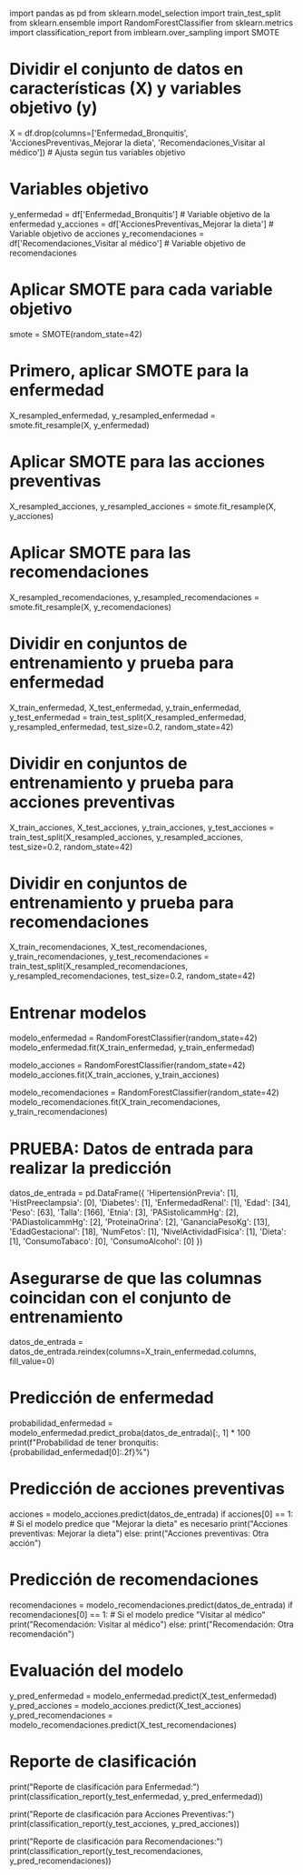 import pandas as pd
from sklearn.model_selection import train_test_split
from sklearn.ensemble import RandomForestClassifier
from sklearn.metrics import classification_report
from imblearn.over_sampling import SMOTE

# Dividir el conjunto de datos en características (X) y variables objetivo (y)
X = df.drop(columns=['Enfermedad_Bronquitis',
                     'AccionesPreventivas_Mejorar la dieta',
                     'Recomendaciones_Visitar al médico'])  # Ajusta según tus variables objetivo

# Variables objetivo
y_enfermedad = df['Enfermedad_Bronquitis']  # Variable objetivo de la enfermedad
y_acciones = df['AccionesPreventivas_Mejorar la dieta']  # Variable objetivo de acciones
y_recomendaciones = df['Recomendaciones_Visitar al médico']  # Variable objetivo de recomendaciones

# Aplicar SMOTE para cada variable objetivo
smote = SMOTE(random_state=42)

# Primero, aplicar SMOTE para la enfermedad
X_resampled_enfermedad, y_resampled_enfermedad = smote.fit_resample(X, y_enfermedad)

# Aplicar SMOTE para las acciones preventivas
X_resampled_acciones, y_resampled_acciones = smote.fit_resample(X, y_acciones)

# Aplicar SMOTE para las recomendaciones
X_resampled_recomendaciones, y_resampled_recomendaciones = smote.fit_resample(X, y_recomendaciones)

# Dividir en conjuntos de entrenamiento y prueba para enfermedad
X_train_enfermedad, X_test_enfermedad, y_train_enfermedad, y_test_enfermedad = train_test_split(X_resampled_enfermedad, y_resampled_enfermedad, test_size=0.2, random_state=42)

# Dividir en conjuntos de entrenamiento y prueba para acciones preventivas
X_train_acciones, X_test_acciones, y_train_acciones, y_test_acciones = train_test_split(X_resampled_acciones, y_resampled_acciones, test_size=0.2, random_state=42)

# Dividir en conjuntos de entrenamiento y prueba para recomendaciones
X_train_recomendaciones, X_test_recomendaciones, y_train_recomendaciones, y_test_recomendaciones = train_test_split(X_resampled_recomendaciones, y_resampled_recomendaciones, test_size=0.2, random_state=42)

# Entrenar modelos
modelo_enfermedad = RandomForestClassifier(random_state=42)
modelo_enfermedad.fit(X_train_enfermedad, y_train_enfermedad)

modelo_acciones = RandomForestClassifier(random_state=42)
modelo_acciones.fit(X_train_acciones, y_train_acciones)

modelo_recomendaciones = RandomForestClassifier(random_state=42)
modelo_recomendaciones.fit(X_train_recomendaciones, y_train_recomendaciones)

# PRUEBA: Datos de entrada para realizar la predicción
datos_de_entrada = pd.DataFrame({
    'HipertensiónPrevia': [1],
    'HistPreeclampsia': [0],
    'Diabetes': [1],
    'EnfermedadRenal': [1],
    'Edad': [34],
    'Peso': [63],
    'Talla': [166],
    'Etnia': [3],
    'PASistolicammHg': [2],
    'PADiastolicammHg': [2],
    'ProteinaOrina': [2],
    'GananciaPesoKg': [13],
    'EdadGestacional': [18],
    'NumFetos': [1],
    'NivelActividadFisica': [1],
    'Dieta': [1],
    'ConsumoTabaco': [0],
    'ConsumoAlcohol': [0]
})

# Asegurarse de que las columnas coincidan con el conjunto de entrenamiento
datos_de_entrada = datos_de_entrada.reindex(columns=X_train_enfermedad.columns, fill_value=0)

# Predicción de enfermedad
probabilidad_enfermedad = modelo_enfermedad.predict_proba(datos_de_entrada)[:, 1] * 100
print(f"Probabilidad de tener bronquitis: {probabilidad_enfermedad[0]:.2f}%")

# Predicción de acciones preventivas
acciones = modelo_acciones.predict(datos_de_entrada)
if acciones[0] == 1:  # Si el modelo predice que "Mejorar la dieta" es necesario
    print("Acciones preventivas: Mejorar la dieta")
else:
    print("Acciones preventivas: Otra acción")

# Predicción de recomendaciones
recomendaciones = modelo_recomendaciones.predict(datos_de_entrada)
if recomendaciones[0] == 1:  # Si el modelo predice "Visitar al médico"
    print("Recomendación: Visitar al médico")
else:
    print("Recomendación: Otra recomendación")

# Evaluación del modelo
y_pred_enfermedad = modelo_enfermedad.predict(X_test_enfermedad)
y_pred_acciones = modelo_acciones.predict(X_test_acciones)
y_pred_recomendaciones = modelo_recomendaciones.predict(X_test_recomendaciones)

# Reporte de clasificación
print("Reporte de clasificación para Enfermedad:")
print(classification_report(y_test_enfermedad, y_pred_enfermedad))

print("Reporte de clasificación para Acciones Preventivas:")
print(classification_report(y_test_acciones, y_pred_acciones))

print("Reporte de clasificación para Recomendaciones:")
print(classification_report(y_test_recomendaciones, y_pred_recomendaciones))
